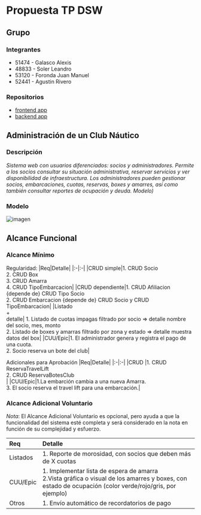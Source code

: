 # Propuesta TP DSW

## Grupo

### Integrantes

- 51474 - Galasco Alexis
- 48833 - Soler Leandro
- 53120 - Foronda Juan Manuel
- 52441 - Agustin Rivero

### Repositorios

- [frontend app](http://hyperlinkToGihubOrGitlab)
- [backend app](http://hyperlinkToGihubOrGitlab)

## Administración de un Club Náutico

### Descripción

_Sistema web con usuarios diferenciados: socios y administradores.
Permite a los socios consultar su situación administrativa, reservar servicios y ver disponibilidad de infraestructura.
Los administradores pueden gestionar socios, embarcaciones, cuotas, reservas, boxes y amarres, así como también consultar reportes de ocupación y deuda.
Modelo)_

### Modelo

![imagen](https://github.com/user-attachments/assets/aef83463-fec4-496b-bbe2-2c7dad5ea02f)

## Alcance Funcional

### Alcance Mínimo

Regularidad:
|Req|Detalle|
|:-|:-|
|CRUD simple|1. CRUD Socio<br>2. CRUD Box<br>3. CRUD Amarra<br>4. CRUD TipoEmbarcacion|
|CRUD dependiente|1. CRUD Afiliacion {depende de} CRUD Tipo Socio<br>2. CRUD Embarcacion {depende de} CRUD Socio y CRUD TipoEmbarcacion|
|Listado<br>+<br>detalle| 1. Listado de cuotas impagas filtrado por socio => detalle nombre del socio, mes, monto<br> 2. Listado de boxes y amarras filtrado por zona y estado => detalle muestra datos del box|
|CUU/Epic|1. El administrador genera y registra el pago de una cuota.<br>2. Socio reserva un bote del club|

Adicionales para Aprobación
|Req|Detalle|
|:-|:-|
|CRUD |1. CRUD ReservaTravelLift<br>2. CRUD ReservaBotesClub<br>|
|CUU/Epic|1.La embarción cambia a una nueva Amarra.<br>3. El socio reserva el travel lift para una embarcación.|

### Alcance Adicional Voluntario

_Nota_: El Alcance Adicional Voluntario es opcional, pero ayuda a que la funcionalidad del sistema esté completa y será considerado en la nota en función de su complejidad y esfuerzo.

| Req      | Detalle                                                                                                                                                   |
| :------- | :-------------------------------------------------------------------------------------------------------------------------------------------------------- |
| Listados | 1. Reporte de morosidad, con socios que deben más de X cuotas<br>                                                                                         |
| CUU/Epic | 1. Implementar lista de espera de amarra<br>2.Vista gráfica o visual de los amarres y boxes, con estado de ocupación (color verde/rojo/gris, por ejemplo) |
| Otros    | 1. Envío automático de recordatorios de pago                                                                                                              |
